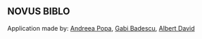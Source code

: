 ## NOVUS BIBLO

Application made by: [Andreea Popa](https://github.com/andreea-popa22), [Gabi Badescu](https://github.com/BadescuGabi), [Albert David](https://github.com/albertdavid00) 

